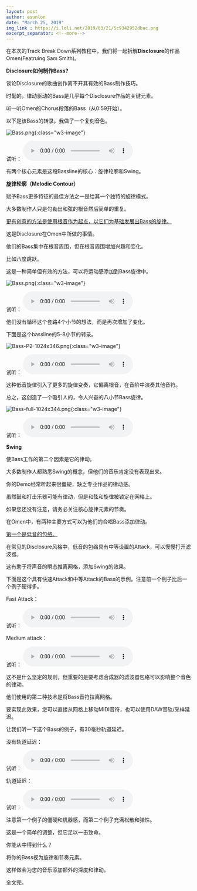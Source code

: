 ```yaml
---
layout: post
author: esunlon
date: "March 25, 2019"
img_link : https://i.loli.net/2019/03/21/5c9342952dbac.png
excerpt_separator: <!--more-->
---
```

在本次的Track Break Down系列教程中，我们将一起拆解**Disclosure**的作品Omen(Featruing Sam Smith)。
<!--more-->

**Disclosure如何制作Bass?**

谈论Disclosure的歌曲创作离不开其有效的Bass制作技巧。

时髦的，律动驱动的Bass是几乎每个Disclosure作品的关键元素。

听一听Omen的Chorus段落的Bass（从0:59开始）。

以下是该Bass的转录。我做了一个复刻音色。

![Bass.png](https://i.loli.net/2019/03/25/5c98763916968.png){:class="w3-image"}

试听：
<audio src="/assets/img/blog/20193025/Bass-P1.mp3" controls="controls">  </audio>

有两个核心元素是这段Bassline的核心：旋律轮廓和Swing。

**旋律轮廓（Melodic Contour）**

赋予Bass更多特征的最佳方法之一是给其一个独特的旋律模式。

大多数制作人只是勾勒出和弦的根音然后简单的重复。

<u>更有创意的方法是使用根音作为起点，以它们为基础发展出Bass的旋律。</u>

这是Disclosure在Omen中所做的事情。

他们的Bass集中在根音周围，但在根音周围增加兴趣和变化。

比如八度跳跃。

这是一种简单但有效的方法，可以将运动感添加到Bass旋律中。

![Bass.png](https://i.loli.net/2019/03/25/5c98763916968.png){:class="w3-image"}

试听：
<audio src="/assets/img/blog/20193025/Bass-P1.mp3" controls="controls">  </audio>

他们没有循环这个套路4个小节的想法，而是再次增加了变化。

下面是这个bassline的5-8小节的转录。

![Bass-P2-1024x346.png](https://i.loli.net/2019/03/25/5c987635e4b03.png){:class="w3-image"}

试听：
<audio src="/assets/img/blog/20193025/Bass-P2.mp3" controls="controls">  </audio>

这种低音旋律引入了更多的旋律变奏，它偏离根音，在音阶中演奏其他音符。

总之，这创造了一个吸引人的，令人兴奋的八小节Bass旋律。

![Bass-full-1024x344.png](https://i.loli.net/2019/03/25/5c9876356c6cc.png){:class="w3-image"}

试听：
<audio src="/assets/img/blog/20193025/Bass-Full.mp3" controls="controls">  </audio>

**Swing**

使Bass工作的第二个因素是它的律动。

大多数制作人都熟悉Swing的概念，但他们的音乐肯定没有表现出来。

你的Demo经常听起来很僵硬，缺乏专业作品的律动感。

虽然鼓和打击乐器可能有律动，但是和弦和旋律被锁定在网格上。

如果您还没有注意，请务必关注核心旋律元素的节奏。

在Omen中，有两种主要方式可以为他们的合唱Bass添加律动。

<u>第一个是低音的包络。</u>

在常见的Disclosure风格中，低音的包络具有中等设置的Attack，可以慢慢打开滤波器。

这有助于将声音的瞬态推离网格，添加Swing的效果。

下面是这个具有快速Attack和中等Attack的Bass的示例。注意前一个例子比后一个例子硬得多。

Fast Attack：

试听：
<audio src="/assets/img/blog/20193025/Bass-Fast-Attack.mp3" controls="controls">  </audio>

Medium attack：

试听：
<audio src="/assets/img/blog/20193025/Bass-P1.mp3" controls="controls">  </audio>

这不是什么坚定的规则，但重要的是要考虑合成器的滤波器包络可以影响整个音色的律动。

他们使用的第二种技术是将Bass音符拉离网格。

要实现此效果，您可以直接从网格上移动MIDI音符，也可以使用DAW音轨/采样延迟。

让我们听一下这个Bass的例子，有30毫秒轨道延迟。

没有轨道延迟：

试听：
<audio src="/assets/img/blog/20193025/Bass-Nodelay.mp3" controls="controls">  </audio>

轨道延迟：

试听：
<audio src="/assets/img/blog/20193025/Bass-P1.mp3" controls="controls">  </audio>

注意第一个例子的僵硬和机器感，而第二个例子充满松散和弹性。

这是一个简单的调整，但它足以一击致命。

你能从中得到什么？

将你的Bass视为旋律和节奏元素。

这样做会为您的音乐添加额外的深度和律动。

全文完。